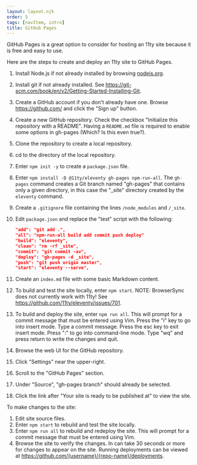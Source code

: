 ```yaml
---
layout: layout.njk
order: 5
tags: [navItem, intro]
title: GitHub Pages
---
```


GitHub Pages is a great option to consider
for hosting an 11ty site because it is free and easy to use.

Here are the steps to create and deploy an 11ty site to GitHub Pages.

1. Install Node.js if not already installed by browsing
   [nodejs.org](http://nodejs.org).
1. Install git if not already installed.
   See <https://git-scm.com/book/en/v2/Getting-Started-Installing-Git>.
1. Create a GitHub account if you don't already have one.
   Browse <https://github.com/> and click the "Sign up" button.
1. Create a new GitHub repository.
   Check the checkbox "Initialize this repository with a README".
   Having a `README.md` file is required
   to enable some options in gh-pages (Which? Is this even true?).
1. Clone the repository to create a local repository.
1. cd to the directory of the local repository.
1. Enter `npm init -y` to create a `package.json` file.
1. Enter `npm install -D @11ty/eleventy gh-pages npm-run-all`.
   The `gh-pages` command creates a Git branch named "gh-pages"
   that contains only a given directory, in this case the
   "\_site" directory created by the `eleventy` command.
1. Create a `.gitignore` file containing the lines `/node_modules` and `/_site`.
1. Edit `package.json` and replace the "test" script with the following:

   ```json
   "add": "git add .",
   "all": "npm-run-all build add commit push deploy"
   "build": "eleventy",
   "clean": "rm -rf _site",
   "commit": "git commit -av",
   "deploy": "gh-pages -d _site",
   "push": "git push origin master",
   "start": "eleventy --serve",
   ```

1. Create an `index.md` file with some basic Markdown content.
1. To build and test the site locally, enter `npm start`.
   NOTE: BrowserSync does not currently work with 11ty!
   See https://github.com/11ty/eleventy/issues/701.
1. To build and deploy the site, enter `npm run all`.
   This will prompt for a commit message that must be entered using Vim.
   Press the "i" key to go into insert mode.
   Type a commit message.
   Press the esc key to exit insert mode.
   Press ":" to go into command-line mode.
   Type "wq" and press return to write the changes and quit.
1. Browse the web UI for the GitHub repository.
1. Click "Settings" near the upper-right.
1. Scroll to the "GitHub Pages" section.
1. Under "Source", "gh-pages branch" should already be selected.
1. Click the link after "Your site is ready to be published at"
   to view the site.

To make changes to the site:

1. Edit site source files.
1. Enter `npm start` to rebuild and test the site locally.
1. Enter `npm run all` to rebuild and redeploy the site.
   This will prompt for a commit message that must be entered using Vim.
1. Browse the site to verify the changes.
   In can take 30 seconds or more for changes to appear on the site.
   Running deployments can be viewed at
   https://github.com/{username}/{repo-name}/deployments.
